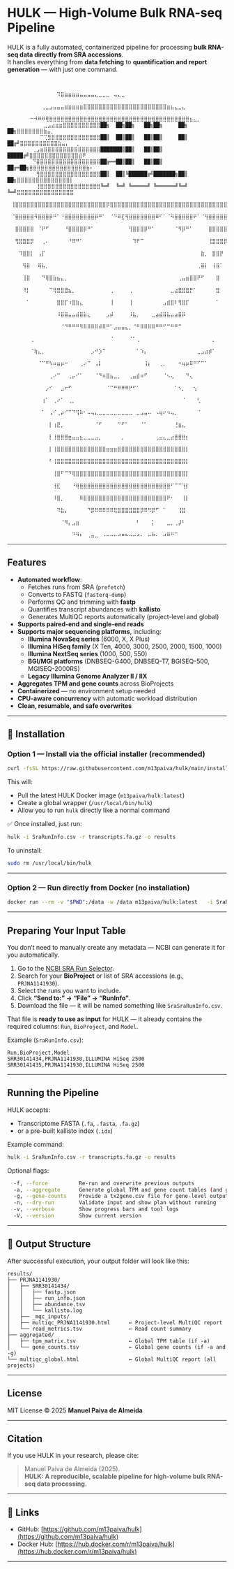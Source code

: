 # HULK — High-Volume Bulk RNA-seq Pipeline

HULK is a fully automated, containerized pipeline for processing **bulk RNA-seq data directly from SRA accessions**.  
It handles everything from **data fetching** to **quantification and report generation** — with just one command.

```

                    ⠀⠀⠀⠀⠀⠀⠀⠀⠀⠀⠀⠀⠀⠹⣿⣶⣶⣶⣶⣤⣤⣤⣤⣄⣀⣀⣀⠀⢤⣄⣀⠀⠀⠀⠀⠀⠀⠀⠀⠀⠀⠀⠀⠀⠀⠀⠀⠀⠀⠀⠀
        ⠀⠀⠀⠀⠀⠀⠀⠀⠀⢀⣀⣠⣤⣤⣤⣶⣶⣶⣶⣶⣿⣿⣿⣿⣿⣿⣿⣿⣿⣿⣿⣿⣿⣿⣿⣿⣿⣿⣿⣿⣿⣿⣶⣦⣄⣀⣄⠀⠀⠀⠀⠀⠀⠀⠀⠀⠀⠀⠀⠀
        ⠀⠀⠀⠀⠀⠀⠒⠺⠿⠿⢿⣿⣿⣿⣿⣿⣿⣿⣿⣿⣿⣿⣿⣿⣿⣿⣿⣿⣿⣿⣿⣿⣿⣿⣿⣿⣿⣿⣿⣿⣿⣿⣿⣿⣿⣿⣿⣿⣦⣄⡀⠀⠀⠀⠀⠀⠀⠀⠀⠀
        ⠀⠀⠀⣀⣠⣴⣶⣶⣿⣿⣿⣿⣿⣿⣿⣿⣿⣿██╗  ██╗██╗   ██╗██╗     ██╗  ██╗⣿⣿⣿⣿⣿⣿⣿⣷⣤⡀⠀⠀⠀⠀⠀⠀
        ⠀⠀⠉⢉⣻⣿⣿⣿⣿⣿⣿⣿⣿⣿⣿⣿⣿⣿██║  ██║██║   ██║██║     ██║ ██╔╝⣿⣿⣿⣿⣿⣿⣿⣿⣿⣿⣷⣤⡄⠀⠀⡀
        ⢀⣠⣶⣿⣿⣿⣿⣿⣿⣿⣿⣿⣿⣿⣿⣿⣿⣿███████║██║   ██║██║     █████╔╝⣿⣿⣿⣿⣿⣿⣿⣿⣿⣿⣿⣿⣿⣾⠟⠀
        ⠙⣿⣿⣿⣿⣿⣿⣿⣿⣿⣿⣿⣿⣿⣿⣿⣿⣿██╔══██║██║   ██║██║     ██╔═██╗⣿⣿⣿⣿⣿⣿⣿⣿⣿⣿⣿⣿⣿⣿⣿⣷⠆
        ⠀⢻⣿⣿⣿⣿⣿⣿⣿⣿⣿⣿⣿⣿⣿⣿⣿⣿██║  ██║╚██████╔╝███████╗██║  ██╗⣿⣿⣿⣿⣿⣿⣿⣿⣿⣿⣿⣿⣿⣿⡇⠀
        ⠀⢸⣿⣿⣿⣿⣿⣿⣿⣿⣿⣿⣿⣿⣿⣿⣿⣿╚═╝  ╚═╝ ╚═════╝ ╚══════╝╚═╝  ╚═╝⣿⣿⣿⣿⣿⣿⣿⣿⣿⣿⣿⣿⣿⣿⣿⠀
        ⠀⢸⣿⣿⣿⣿⣿⣿⣿⣿⣿⣿⣿⣿⣿⣿⣿⣿⣿⣿⣿⣿⣿⣿⣿⣿⡿⣿⣿⣿⣿⣿⣿⣿⣿⣿⣿⣿⣿⣿⣿⣿⣿⣿⣿⣿⣿⣿⣿⣿⣿⣿⣿⣿⣿⣿⣿⣿⡇⠀
        ⠀⠈⣿⣿⣿⣿⣿⠻⣿⣿⣿⡿⠛⠁⠘⣿⣿⣿⣿⣿⣿⣿⣿⡿⠛⠁⠀⠈⠙⠿⣏⢻⣿⣿⣿⣿⣿⣿⣿⠿⠋⠁⠈⠻⣿⣿⣿⣿⣿⠟⠁⠈⢻⣿⣿⣿⣿⣿⡇⠀
        ⠀⠀⣿⣿⣿⣿⣿⠀⠈⠟⠋⠀⠀⠀⠀⠘⣿⣿⣿⣿⡿⠛⠁⠀⠀⠀⠀⠀⠀⠀⠀⠀⢻⣿⣿⣿⡿⠛⠁⠀⠀⠀⠀⠀⠈⠻⡿⠛⠁⠀⠀⠀⠀⣿⣿⣿⣿⣿⡇⠀
        ⠀⠀⢻⣿⣿⣿⡿⠀⠀⢀⠄⠀⠀⠀⠀⠀⠘⠿⠛⠁⠀⠀⠀⠀⠀⠀⠀⠀⠀⠀⠀⠀⠀⠹⠟⠉⠀⠀⠀⠀⠀⠀⠀⠀⠀⠀⠀⠀⠀⠀⠀⠀⠀⢸⣿⣿⣿⡿⠁⠀
        ⠀⠀⠀⠹⣿⣿⡇⠀⢠⡏⠀⠀⠀⠀⠀⠀⠀⠀⠀⠀⠀⠀⠀⠀⠀⠀⠀⠀⠀⠀⠀⠀⠀⠀⠀⠀⠀⠀⠀⠀⠀⠀⠀⠀⠀⠀⠀⠀⠀⠀⠀⣷⡀⠀⣿⣿⡟⠀⠀⠀
        ⠀⠀⠀⠀⢻⣿⠀⠀⢿⣧⡀⠀⠀⠀⠀⠀⠀⠀⠀⠀⠀⠀⠀⠀⠀⠀⠀⠀⠀⠀⠀⠀⠀⠀⠀⠀⠀⠀⠀⠀⠀⠀⠀⠀⠀⠀⠀⠀⠀⠀⢀⣿⡇⠀⢸⣿⠁⠀⠀⠀
        ⠀⠀⠀⠀⢸⣿⠀⠀⠀⠙⢿⣿⣷⣦⣄⡀⠀⠀⠀⠀⠀⠀⠀⠀⠀⠀⠀⠀⠀⠀⠀⠀⠀⠀⠀⠀⠀⠀⠀⠀⠀⠀⠀⠀⠀⢀⣤⣶⣿⣿⠟⠋⠀⠀⠀⣿⠀⠀⠀⠀
        ⠀⠀⠀⠀⠸⡇⠀⠀⠀⠀⠀⠉⢿⣿⣿⣿⣦⡀⠀⠀⠀⠀⠀⠀⠀⠀⠀⢀⠀⠀⠀⠀⢀⠀⠀⠀⠀⠀⠀⠀⠀⠀⠀⣀⣴⣿⣿⣿⡟⠁⠀⠀⠀⠀⠀⣿⠀⠀⠀⠀
        ⠀⠀⠀⠀⠀⠁⠀⠀⠀⠀⠀⠀⠀⣿⣿⡏⠰⣿⣷⣄⠀⠀⠀⠀⠀⠀⠀⢸⠀⠀⠀⠀⢸⠀⠀⠀⠀⠀⠀⠀⠀⣠⣾⣿⠇⢻⣿⡏⠀⠀⠀⠀⠀⠀⠀⠁⠀⠀⠀⠀
        ⠀⠀⠀⠀⠀⠀⠀⠀⠀⠀⠀⠀⠀⠸⣿⣿⣤⣤⣾⣿⣷⣄⠀⠀⠀⠀⣠⡾⠀⠀⠀⠀⠸⣧⡀⠀⠀⠀⣀⣴⣾⣿⣧⣤⣴⣿⡿⠀⠀⠀⠀⠀⠀⠀⠀⠀⠀⠀⠀⠀
        ⠀⠀⠀⠀⠀⠀⠀⠀⠀⠀⠀⠀⠀⠀⠈⠙⠛⠛⠛⠻⠿⠿⠿⠿⠾⠿⠛⠁⣠⣤⣤⣄⡀⠈⠛⠿⠿⠿⠿⠛⠛⠋⠉⠛⠛⠉⠀⠀⠀⠀⠀⠀⠀⠀⠀⠀⠀⠀⠀⠀
        ⠀⠀⠀⠀⠀⠀⢀⠀⠀⠀⠀⠀⠀⠀⠀⠀⠀⠀⠀⠀⠀⠀⠀⠀⠀⠀⠀⠈⠀⠀⠀⠀⠈⠁⢀⠀⠀⠀⠀⠀⠀⠀⠀⠀⠀⠀⠀⠀⠀⠀⠀⠀⠀⠀⡀⠀⠀⠀⠀⠀
        ⠀⠀⠀⠀⠀⠀⠈⢷⣄⡀⠀⠀⠀⠀⠀⠀⠀⠀⠀⠀⠀⠀⡠⠚⡱⠉⠀⠀⠀⠀⠀⠀⠀⠀⠁⠱⡄⠀⠀⠀⠀⠀⠀⠀⠀⠀⠀⠀⠀⠀⣀⣠⣴⡾⠁⠀⠀⠀⠀⠀
        ⠀⠀⠀⠀⠀⠀⠀⠀⠈⠉⠛⠳⠶⣶⡶⠒⠀⠀⠀⢀⠔⠉⠀⢠⡇⠀⠀⠀⠀⠀⠀⠀⠀⠀⠀⠀⢸⡆⠀⠀⢀⡀⠀⠀⠀⠒⢶⡶⠿⠛⠋⠉⠁⠀⠀⠀⠀⠀⠀⠀
        ⠀⠀⠀⠀⠀⠀⠀⠀⠀⠀⠀⢀⠔⠉⠀⠀⢀⡤⠊⠁⠀⠀⠀⠈⠙⠶⣿⣦⣀⡀⠀⠀⢀⣤⣾⠶⠋⠀⠀⠀⠀⠈⠢⢄⠀⠀⠀⠙⢄⠀⠀⠀⠀⠀⠀⠀⠀⠀⠀⠀
        ⠀⠀⠀⠀⠀⠀⠀⠀⠀⠀⡠⠊⠀⠀⣠⠖⠋⠀⠀⠀⠀⠀⠀⠀⠀⠀⠈⠉⠛⠿⠿⠿⠟⠋⠁⠀⠀⠀⠀⠀⠀⠀⠀⠀⠁⠢⡀⠀⠀⢢⠀⠀⠀⠀⠀⠀⠀⠀⠀⠀
        ⠀⠀⠀⠀⠀⠀⠀⠀⠀⢰⠁⠀⢀⠔⠁⠀⢀⡀⠀⠀⠀⠀⠀⠀⠀⠀⠀⠀⠀⠀⠀⠀⠀⠀⠀⠀⠀⠀⠀⠀⠀⠀⠀⠀⠀⠀⠈⠀⠀⠀⢃⠀⠀⠀⠀⠀⠀⠀⠀⠀
        ⠀⠀⠀⠀⠀⠀⠀⠀⠀⠁⠀⢠⠊⢀⡴⠊⠉⠙⢻⠷⠂⠤⢤⣄⣀⣀⣀⣀⣀⣀⣀⣀⣀⠀⣀⣠⣤⠤⠀⠠⢶⠖⠲⢤⡀⠀⠀⠀⠀⠀⠈⠀⠀⠀⠀⠀⠀⠀⠀⠀
        ⠀⠀⠀⠀⠀⠀⠀⠀⠀⠀⠀⡇⢰⣟⡀⠀⠀⠀⠀⠀⠀⠀⠀⠈⠋⠀⠀⠀⠀⠉⠋⠁⠀⠀⠀⠈⠁⠀⠀⠀⠀⠀⠀⠀⢘⣶⣄⠀⠀⠀⠀⠀⠀⠀⠀⠀⠀⠀⠀⠀
        ⠀⠀⠀⠀⠀⠀⠀⠀⠀⠀⠀⡇⢸⣿⣿⣿⣶⣤⣤⣦⣀⣀⣀⣠⡀⠀⠀⠀⠀⠀⡀⠀⠀⠀⠀⠀⠀⠀⠀⢀⣤⣄⣀⣴⣿⣿⣿⡆⠀⠀⠀⠀⠀⠀⠀⠀⠀⠀⠀⠀
        ⠀⠀⠀⠀⠀⠀⠀⠀⠀⠀⠀⡇⢸⣿⣿⣿⣿⣿⣿⣿⣿⣿⣿⣿⣿⣿⣶⣶⣶⣿⣿⣿⣿⣿⣿⣿⣿⣿⣿⣿⣿⣿⣿⣿⣿⣿⣿⡇⠀⠀⠀⠀⠀⠀⠀⠀⠀⠀⠀⠀
        ⠀⠀⠀⠀⠀⠀⠀⠀⠀⠀⠀⠃⢸⣿⣿⣿⣿⣿⣿⣿⣿⣿⣿⣿⣿⣿⣿⣿⣿⣿⣿⣿⣿⣿⣿⣿⣿⣿⣿⣿⣿⣿⣿⣿⣿⣿⣿⡇⠀⠀⠀⠀⠀⠀⠀⠀⠀⠀⠀⠀
        ⠀⠀⠀⠀⠀⠀⠀⠀⠀⠀⠀⠀⢸⣿⠋⠉⠙⢿⣿⣿⣿⣿⣿⣿⣿⣿⣿⣿⣿⣿⣿⣿⣿⣿⣿⣿⣿⣿⣿⣿⣿⣿⣿⣿⣿⣿⣿⡇⠀⠀⠀⠀⠀⠀⠀⠀⠀⠀⠀⠀
        ⠀⠀⠀⠀⠀⠀⠀⠀⠀⠀⠀⠀⢸⣏⠀⠀⠀⠘⢿⣿⣿⣿⣿⣿⣿⣿⣿⣿⣿⣿⣿⣿⣿⣿⣿⣿⣿⣿⣿⣿⣿⣿⣿⠋⠉⠉⢹⡇⠀⠀⠀⠀⠀⠀⠀⠀⠀⠀⠀⠀
        ⠀⠀⠀⠀⠀⠀⠀⠀⠀⠀⠀⠀⠸⣿⡀⠀⠀⠀⠀⠿⣿⣿⣿⣿⣿⣿⣿⣿⣿⣿⣿⣿⣿⣿⣿⣿⣿⣿⣿⣿⣿⣿⠟⠂⠀⠀⢸⡇⠀⠀⠀⠀⠀⠀⠀⠀⠀⠀⠀⠀
        ⠀⠀⠀⠀⠀⠀⠀⠀⠀⠀⠀⠀⠀⠹⣷⡄⠀⠀⠀⠀⠀⠙⡿⠿⠿⠿⠿⠿⢿⣿⣿⣿⣿⣿⣿⡿⠿⠻⡿⠋⠀⠁⠀⠀⠀⢸⣿⠀⠀⠀⠀⠀⠀⠀⠀⠀⠀⠀⠀⠀
        ⠀⠀⠀⠀⠀⠀⠀⠀⠀⠀⠀⠀⠀⠀⠈⠻⡄⣠⣶⠀⠀⠀⠀⠀⠀⠀⠀⠀⠀⠀⠀⠀⠀⠀⠃⠀⠀⠀⡅⠀⠀⠀⣀⡀⢀⡼⠃⠀⠀⠀⠀⠀⠀⠀⠀⠀⠀⠀⠀⠀
        ⠀⠀⠀⠀⠀⠀⠀⠀⠀⠀⠀⠀⠀⠀⠀⠀⠀⠙⠻⠆⠀⢀⣤⣀⠀⠠⠤⠤⠤⠴⠶⠦⠤⠤⠴⠄⠀⠤⠷⠄⠀⠴⠿⠛⠉⠀⠀⠀⠀⠀⠀⠀⠀⠀⠀⠀⠀⠀⠀
```

---

## Features

- **Automated workflow**:
  - Fetches runs from SRA (`prefetch`)
  - Converts to FASTQ (`fasterq-dump`)
  - Performs QC and trimming with **fastp**
  - Quantifies transcript abundances with **kallisto**
  - Generates MultiQC reports automatically (project-level and global)
- **Supports paired-end and single-end reads**
- **Supports major sequencing platforms**, including:
  - **Illumina NovaSeq series** (6000, X, X Plus)
  - **Illumina HiSeq family** (X Ten, 4000, 3000, 2500, 2000, 1500, 1000)
  - **Illumina NextSeq series** (1000, 500, 550)
  - **BGI/MGI platforms** (DNBSEQ-G400, DNBSEQ-T7, BGISEQ-500, MGISEQ-2000RS)
  - **Legacy Illumina Genome Analyzer II / IIX**
- **Aggregates TPM and gene counts** across BioProjects
- **Containerized** — no environment setup needed
- **CPU-aware concurrency** with automatic workload distribution
- **Clean, resumable, and safe overwrites**

---

## 🧰 Installation

### Option 1 — Install via the official installer (recommended)
```bash
curl -fsSL https://raw.githubusercontent.com/m13paiva/hulk/main/install_hulk.sh | bash
```

This will:
- Pull the latest HULK Docker image (`m13paiva/hulk:latest`)
- Create a global wrapper (`/usr/local/bin/hulk`)
- Allow you to run `hulk` directly like a normal command

✅ Once installed, just run:
```bash
hulk -i SraRunInfo.csv -r transcripts.fa.gz -o results
```

To uninstall:
```bash
sudo rm /usr/local/bin/hulk
```

---

### Option 2 — Run directly from Docker (no installation)
```bash
docker run --rm -v "$PWD":/data -w /data m13paiva/hulk:latest   -i SraRunInfo.csv -r transcripts.fa.gz -o results
```

---

## Preparing Your Input Table

You don’t need to manually create any metadata — NCBI can generate it for you automatically.

1. Go to the [NCBI SRA Run Selector](https://www.ncbi.nlm.nih.gov/Traces/study/).  
2. Search for your **BioProject** or list of SRA accessions (e.g., `PRJNA1141930`).
3. Select the runs you want to include.
4. Click **“Send to:” → “File” → “RunInfo”**.
5. Download the file — it will be named something like `SraSraRunInfo.csv`.  

That file is **ready to use as input** for HULK — it already contains the required columns:
`Run`, `BioProject`, and `Model`.

Example (`SraRunInfo.csv`):
```csv
Run,BioProject,Model
SRR30141434,PRJNA1141930,ILLUMINA HiSeq 2500
SRR30141435,PRJNA1141930,ILLUMINA HiSeq 2500
```

---

## Running the Pipeline

HULK accepts:
- Transcriptome FASTA (`.fa`, `.fasta`, `.fa.gz`)
- or a pre-built kallisto index (`.idx`)

Example command:
```bash
hulk -i SraRunInfo.csv -r transcripts.fa.gz -o results
```

Optional flags:
```bash
  -f, --force          Re-run and overwrite previous outputs
  -a, --aggregate      Generate global TPM and gene count tables (and global gene counts if enabled)
  -g, --gene-counts    Provide a tx2gene.csv file for gene-level output
  -n, --dry-run        Validate input and show plan without running
  -v, --verbose        Show progress bars and tool logs
  -V, --version        Show current version
```

---

## 📂 Output Structure

After successful execution, your output folder will look like this:

```
results/
├── PRJNA1141930/
│   ├── SRR30141434/
│   │   ├── fastp.json
│   │   ├── run_info.json
│   │   ├── abundance.tsv
│   │   └── kallisto.log
│   ├── _mqc_inputs/
│   ├── multiqc_PRJNA1141930.html      ← Project-level MultiQC report
│   └── read_metrics.tsv               ← Read count summary
├── aggregated/
│   ├── tpm_matrix.tsv                 ← Global TPM table (if -a)
│   └── gene_counts.tsv                ← Global gene counts (if -a and -g)
└── multiqc_global.html                ← Global MultiQC report (all projects)
```

---

## License

MIT License © 2025 **Manuel Paiva de Almeida**

---

## Citation

If you use HULK in your research, please cite:

> Manuel Paiva de Almeida (2025).  
> **HULK: A reproducible, scalable pipeline for high-volume bulk RNA-seq data processing.**

---

## 🔗 Links

- GitHub: [https://github.com/m13paiva/hulk](https://github.com/m13paiva/hulk)  
- Docker Hub: [https://hub.docker.com/r/m13paiva/hulk](https://hub.docker.com/r/m13paiva/hulk)

---


